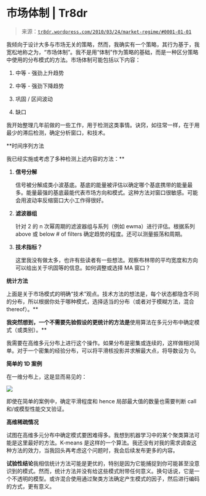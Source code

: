 <!--yml

类别：未分类

日期：2024-05-18 15:33:30

-->

# 市场体制 | Tr8dr

> 来源：[`tr8dr.wordpress.com/2010/03/24/market-regime/#0001-01-01`](https://tr8dr.wordpress.com/2010/03/24/market-regime/#0001-01-01)

我倾向于设计大多与市场无关的策略，然而，我确实有一个策略，其行为基于，我宽松地称之为，“市场体制”。我不是用“体制”作为策略的基础，而是一种区分策略中使用的分布模式的方法。市场体制可能包括以下内容：

1.  中等 - 强劲上升趋势

1.  中等 - 强劲下降趋势

1.  巩固 / 区间波动

1.  缺口

我开始整理几年前做的一些工作，用于检测这类事情。诀窍，如往常一样，在于用最少的滞后检测，确定分析窗口，和技术。

**时间序列方法

我已经实施或考虑了多种检测上述内容的方法：**

1.  **信号分解**

    信号被分解成类小波基底。基底的能量被评估以确定哪个基底携带的能量最多。能量最强的基底最能代表市场方向和模式。这种方法对窗口很敏感。可能会用波动率反缩窗口大小工作得很好。

1.  **滤波器组**

    针对 2 的 n 次幂周期的滤波器组与系列（例如 ewma）进行评估。根据系列 above 或 below # of filters 确定趋势的程度。还可以测量振荡和周期。

1.  **技术指标？**

    这里我没有做太多，也许有些读者有一些想法。观察布林带的平均宽度和方向可以给出关于巩固等的信息。如何调整或选择 MA 窗口？

**统计方法**

上面是关于市场模式的明确“技术”观点。技术方法的想法是，每个状态都隐含不同的分布，所以根据你处于哪种模式，选择适当的分布（或者对于模糊方法，混合 thereof）。**

**我突然想到，一个不需要先验假设的更统计的方法是**使用算法在多元分布中确定模式（或类别）。**

我需要在高维多元分布上进行这个操作。如果分布是密集或连续的，这样做相对简单。对于一个密集的经验分布，可以将平滑核投影并求解最大点，将导数设为 0。

**简单的 1D 案例**

在一维分布上，这是显而易见的：

![](https://tr8dr.wordpress.com/wp-content/uploads/2010/03/1d.png)

即使在简单的案例中，确定平滑程度和 hence 局部最大值的数量也需要判断 call 和/或模型性能交叉验证。

**高维稀疏情况**

试图在高维多元分布中确定模式要困难得多。我想到机器学习中的某个聚类算法可能是这里最好的方法。K-means 是这样的一个算法。我还没有对我的需求调查这种方法的效力，当我回头再考虑这个问题时，我会后续发布更多的内容。

**试验性结论**我相信统计方法可能是更优的，特别是因为它能捕捉到你可能甚至没意识到的模式。然而，统计方法并没有给这些模式附带任何意义。换句话说，它是一个不透明的模型。或许混合使用通过聚类方法确定产生模式的因子，然后进行编码的方式，更有意义。
